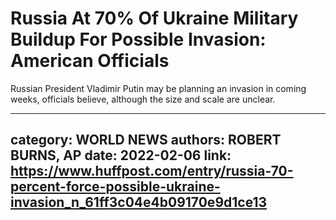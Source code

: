 # Russia At 70% Of Ukraine Military Buildup For Possible Invasion: American Officials

Russian President Vladimir Putin may be planning an invasion in coming weeks, officials believe, although the size and scale are unclear.

---
category: WORLD NEWS
authors: ROBERT BURNS, AP
date: 2022-02-06
link: https://www.huffpost.com/entry/russia-70-percent-force-possible-ukraine-invasion_n_61ff3c04e4b09170e9d1ce13
---

